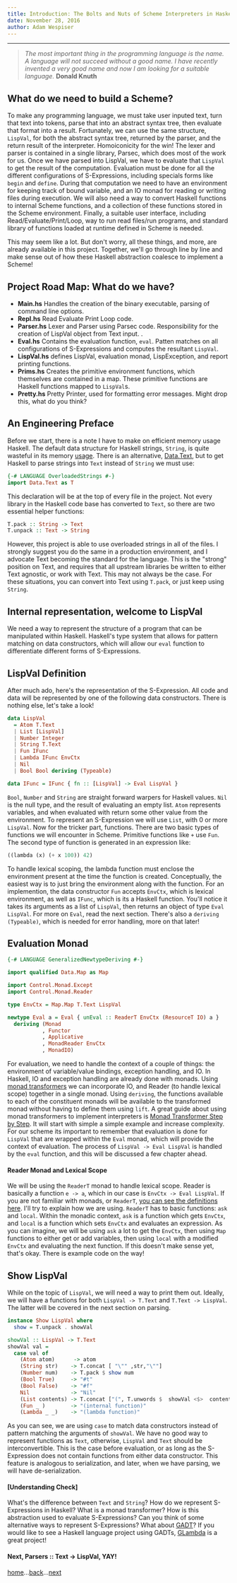 ```yaml
---
title: Introduction: The Bolts and Nuts of Scheme Interpreters in Haskell
date: November 28, 2016
author: Adam Wespiser
---
```

------------
> *The most important thing in the programming language is the name. A language will not succeed without a good name. I have recently invented a very good name and now I am looking for a suitable language.*  **Donald Knuth**


## What do we need to build a Scheme?

[](../img/WYAS-Lisp-Interpreter-Steps.png)

To make any programming language, we must take user inputed text, turn that text into
tokens, parse that into an abstract syntax tree, then evaluate that format into a result.  Fortunately, we can use the same structure, `LispVal`, for both the abstract syntax tree, returned by the parser, and the return result of the interpreter.  Homoiconicity for the win! The lexer and parser is contained in a single library, Parsec, which does most of the work for us.  Once we have parsed into LispVal, we have to evaluate that `LispVal` to get the result of the computation. Evaluation must be done for all the different configurations of S-Expressions, including specials forms like `begin` and `define`. During that computation we need to have an environment for keeping track of bound variable, and an IO monad for reading or writing files during execution.  We will also need a way to convert Haskell functions to internal Scheme functions, and a collection of these functions stored in the Scheme environment.  Finally, a suitable user interface, including Read/Evaluate/Print/Loop, way to run read files/run programs, and standard library of functions loaded at runtime defined in Scheme is needed.

This may seem like a lot.  But don't worry, all these things, and more, are already available in this project.  Together, we'll go through line by line and make sense out of how these Haskell abstraction coalesce to implement a Scheme!


## Project Road Map: What do we have?

[](../img/WYAS-Dependency-Tree.png)

* **Main.hs**  Handles the creation of the binary executable, parsing of command line options.
* **Repl.hs**    Read Evaluate Print Loop code.
* **Parser.hs**    Lexer and Parser using Parsec code. Responsibility for the creation of LispVal object from Text input.  .
* **Eval.hs**    Contains the evaluation function, `eval`. Patten matches on all configurations of S-Expressions and computes the resultant `LispVal`.
* **LispVal.hs**    defines LispVal, evaluation monad, LispException, and report printing functions.
* **Prims.hs**    Creates the primitive environment functions, which themselves are contained in a map.  These primitive functions are Haskell functions mapped to `LispVal`s.
* **Pretty.hs**    Pretty Printer, used for formatting error messages. Might drop this, what do you think?


## An Engineering Preface
Before we start, there is a note I have to make on efficient memory usage Haskell.  The default data structure for Haskell strings, `String`, is quite wasteful in its memory [usage](http://blog.johantibell.com/2011/06/memory-footprints-of-some-common-data.html).  There is an alternative, [Data.Text](https://hackage.haskell.org/package/text-1.2.2.1/docs/Data-Text.html), but to get Haskell to parse strings into `Text` instead of `String` we must use:
```Haskell
{-# LANGUAGE OverloadedStrings #-}
import Data.Text as T
```
This declaration will be at the top of every file in the project. Not every library in the Haskell code base has converted to `Text`, so there are two essential helper functions:
```Haskell
T.pack :: String -> Text
T.unpack :: Text -> String
```
However, this project is able to use overloaded strings in all of the files.  I strongly suggest you do the same in a production environment, and I advocate Text becoming the standard for the language.  This is the "strong" position on Text, and requires that all upstream libraries be written to either Text agnostic, or work with Text. This may not always be the case. For these situations, you can convert into Text using `T.pack`, or just keep using `String`.


## Internal representation, welcome to LispVal
We need a way to represent the structure of a program that can be manipulated within Haskell.  Haskell's type system that allows for pattern matching on data constructors, which will allow our `eval` function to differentiate different forms of S-Expressions.


## LispVal Definition
After much ado, here's the representation of the S-Expression. All code and data will be represented by one of the following data constructors.  There is nothing else, let's take a look!
```Haskell
data LispVal
  = Atom T.Text
  | List [LispVal]
  | Number Integer
  | String T.Text
  | Fun IFunc
  | Lambda IFunc EnvCtx
  | Nil
  | Bool Bool deriving (Typeable)

data IFunc = IFunc { fn :: [LispVal] -> Eval LispVal }
```
`Bool`, `Number` and  `String` are straight forward warpers for Haskell values.  `Nil` is the null type, and the result of evaluating an empty list.  `Atom` represents variables, and when evaluated with return some other value from the environment.  To represent an S-Expression we will use `List`, with 0 or more `LispVal`.
Now for the tricker part, functions.  There are two basic types of functions we will encounter in Scheme.  Primitive functions like `+` use `Fun`.  The second type of function is generated in an expression like:
```Haskell
((lambda (x) (+ x 100)) 42)
```
To handle lexical scoping, the lambda function must enclose the environment present at the time the function is created.  Conceptually, the easiest way is to just bring the environment along with the function.  For an implemention, the data constructor `Fun` accepts  `EnvCtx`, which is lexical environment, as well as `IFunc`, which is its a Haskell function.  You'll notice it takes its arguments as a list of `LispVal`, then returns an object of type `Eval LispVal`.  For more on `Eval`, read the next section.  There's also a `deriving (Typeable)`, which is needed for error handling, more on that later!


## Evaluation Monad
```Haskell
{-# LANGUAGE GeneralizedNewtypeDeriving #-}

import qualified Data.Map as Map

import Control.Monad.Except
import Control.Monad.Reader

type EnvCtx = Map.Map T.Text LispVal

newtype Eval a = Eval { unEval :: ReaderT EnvCtx (ResourceT IO) a }
  deriving (Monad
           , Functor
           , Applicative
           , MonadReader EnvCtx
           , MonadIO)

```

For evaluation, we need to handle the context of a couple of things: the environment of variable/value bindings, exception handling, and IO.  In Haskell, IO and exception handling are already done with monads.  Using [monad transformers](http://dev.stephendiehl.com/hask/#mtl-transformers) we can incorporate IO, and Reader (to handle lexical scope) together in a single monad.  Using `deriving`, the functions available to each of the constituent monads will be available to the transformed monad without having to define them using `lift`.  A great guide about using monad transformers to implement interpreters is [Monad Transformer Step by Step](../sources/Transformers.pdf).  It will start with simple a simple example and increase complexity.  For our scheme its important to remember that evaluation is done for `LispVal` that are wrapped within the `Eval` monad, which will provide the context of evaluation.  The process of `LispVal -> Eval LispVal` is handled by the `eval` function, and this will be discussed a few chapter ahead.

#### Reader Monad and Lexical Scope

We will be using the `ReaderT` monad to handle lexical scope.  Reader is basically a function `e -> a`, which in our case is `EnvCtx -> Eval LispVal`.  If you are not familiar with monads, or `ReaderT`, [you can see the definitions here](http://dev.stephendiehl.com/hask/#reader-monad). I'll try to explain how we are using. `ReaderT` has to basic functions: `ask` and `local`.  Within the monadic context, `ask` is a function which gets `EnvCtx`, and `local` is a function which sets `EnvCtx` and evaluates an expression.  As you can imagine, we will be using `ask` a lot to get the `EnvCtx`, then using `Map` functions to either get or add variables, then using `local` with a modified `EnvCtx` and evaluating the next function.  If this doesn't make sense yet, that's okay.  There is example code on the way!


## Show LispVal
While on the topic of `LispVal`, we will need a way to print them out.  Ideally, we will have a functions for both `LispVal -> T.Text` and `T.Text -> LispVal`.  The latter will be covered in the next section on parsing.

```Haskell
instance Show LispVal where
  show = T.unpack . showVal

showVal :: LispVal -> T.Text
showVal val =
  case val of
    (Atom atom)      -> atom
    (String str)    -> T.concat [ "\"" ,str,"\""]
    (Number num)    -> T.pack $ show num
    (Bool True)     -> "#t"
    (Bool False)    -> "#f"
    Nil             -> "Nil"
    (List contents) -> T.concat ["(", T.unwords $  showVal <$>  contents, ")"]
    (Fun _ )        -> "(internal function)"
    (Lambda _ _)    -> "(lambda function)"
```
As you can see, we are using `case` to match data constructors instead of pattern matching the arguments of `showVal`.  We have no good way to represent functions as `Text`, otherwise, `LispVal` and `Text` should be interconvertible.  This is the case before evaluation, or as long as the S-Expression does not contain functions from either data constructor.  This feature is analogous to serialization, and later, when we have parsing, we will have de-serialization.

#### [Understanding Check]
What's the difference between `Text` and `String`?
How do we represent  S-Expressions in Haskell?
What is a monad transformer? How is this abstraction used to evaluate S-Expressions?
Can you think of some alternative ways to represent S-Expressions? What about [GADT](https://downloads.haskell.org/~ghc/6.6/docs/html/users_guide/gadt.html)? If you would like to see a Haskell language project using GADTs, [GLambda](https://github.com/goldfirere/glambda) is a great project!


#### Next, Parsers :: Text -> LispVal, YAY!
[home](home.html)...[back](00_overview.html)...[next](02_parsing.html)
